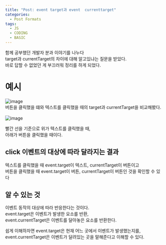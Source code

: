 ```yaml
---
title: "Post: event target과 event  currenttarget"
categories:
  - Post Formats
tags:
  - JS
  - CODING
  - BASIC
---
```


함께 공부했던 개발자 분과 이야기를 나누다<br>
target과 currentTarget의 차이에 대해 알고있냐는 질문을 받았다.<br>
바로 답할 수 없었던 게 부끄러워 정리를 하게 되었다.<br>


# 예시
![image](https://user-images.githubusercontent.com/78709765/161971035-25f97893-be38-43cb-a706-a98bf09648ea.png)<br>
버튼을 클릭했을 떄와 텍스트를 클릭했을 때의 target과 currentTarget을 비교해봤다.<br>
<br>
![image](https://user-images.githubusercontent.com/78709765/161974053-007ad77d-8e3c-4b57-8f1f-bf0032dd3ba8.png)<br>

빨간 선을 기준으로 위가 텍스트를 클릭했을 때,<br>
아래가 버튼을 클릭했을 때이다.<br>

## click 이벤트의 대상에 따라 달라지는 결과
텍스트를 클릭했을 때
event.target이 텍스트, currentTarget이 버튼이고<br>
버튼을 클릭했을 때
event.target이 버튼, currentTarget이 버튼인 것을 확인할 수 있다<br>

## 알 수 있는 것
이벤트 동작의 대상에 따라 반응한다는 것이다.<br>
event.target은 이벤트가 발생한 요소를 반환,<br>
event.currentTarget은 이벤트를 달아놓은 요소를 반환한다.<br>

쉽게 이해하자면 event.target은 현재 어느 곳에서 이벤트가 발생했는지를,<br>
event.currentTarget은 이벤트가 달려있는 곳을 말해준다고 이해할 수 있다.

